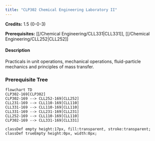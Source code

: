 ```yaml
---
title: "CLP302 Chemical Engineering Laboratory II"
---
```

**Credits:** 1.5 (0-0-3)

**Prerequisites:** [[/Chemical Engineering/CLL331|CLL331]], [[/Chemical Engineering/CLL252|CLL252]]

#### Description
Practicals in unit operations, mechanical operations, fluid-particle mechanics and principles of mass transfer.

### Prerequisite Tree

```mermaid
flowchart TD
CLP302-169[CLP302]
CLP302-169 --> CLL252-169[CLL252]
CLL231-169 --> CLL110-169[CLL110]
CLL331-169 --> CLL110-169[CLL110]
CLL331-169 --> CLL231-169[CLL231]
CLL252-169 --> CLL110-169[CLL110]
CLP302-169 --> CLL331-169[CLL331]

classDef empty height:17px, fill:transparent, stroke:transparent;
classDef trueEmpty height:0px, width:0px;
```